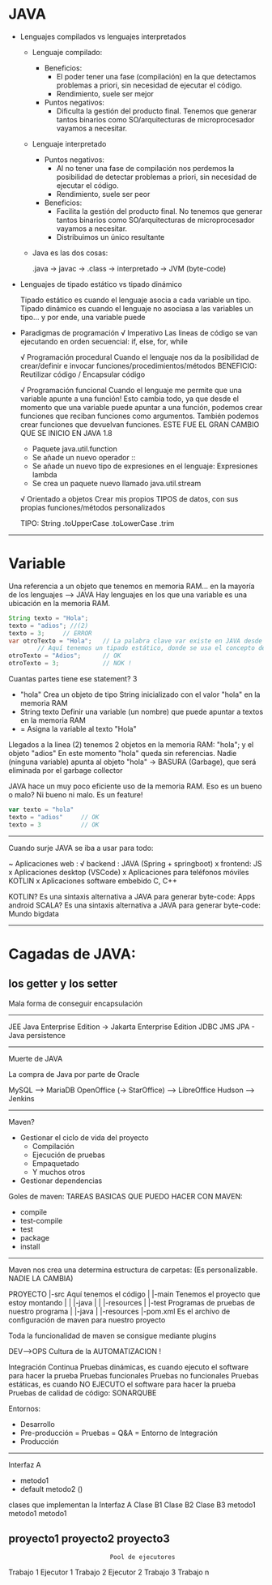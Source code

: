 
# JAVA

- Lenguajes compilados vs lenguajes interpretados
  - Lenguaje compilado:
    - Beneficios:
      - El poder tener una fase (compilación) en la que detectamos problemas a priori, sin necesidad de ejecutar el código.
      - Rendimiento, suele ser mejor
    - Puntos negativos:
      - Dificulta la gestión del producto final. Tenemos que generar tantos binarios como SO/arquitecturas de microprocesador vayamos a necesitar.
  - Lenguaje interpretado
    - Puntos negativos:
      - Al no tener una fase de compilación nos perdemos la posibilidad de detectar problemas a priori, sin necesidad de ejecutar el código.
      - Rendimiento, suele ser peor
    - Beneficios:
      - Facilita la gestión del producto final. No tenemos que generar tantos binarios como SO/arquitecturas de microprocesador vayamos a necesitar.
      - Distribuimos un único resultante
  - Java es las dos cosas:

    .java -> javac -> .class -> interpretado -> JVM
                    (byte-code) 

- Lenguajes de tipado estático vs tipado dinámico

  Tipado estático es cuando el lenguaje asocia a cada variable un tipo.
  Tipado dinámico es cuando el lenguaje no asociasa a las variables un tipo... y por ende, una variable puede 

- Paradigmas de programación
  √ Imperativo
    Las lineas de código se van ejecutando en orden secuencial: if, else, for, while 

  √ Programación procedural
    Cuando el lenguaje nos da la posibilidad de crear/definir e invocar funciones/procedimientos/métodos
    BENEFICIO: Reutilizar código / Encapsular código

  √ Programación funcional
    Cuando el lenguaje me permite que una variable apunte a una función!
    Esto cambia todo, ya que desde el momento que una variable puede apuntar a una función, podemos crear funciones que reciban funciones como argumentos.
    También podemos crear funciones que devuelvan funciones.
    ESTE FUE EL GRAN CAMBIO QUE SE INICIO EN JAVA 1.8
    - Paquete java.util.function
    - Se añade un nuevo operador ::
    - Se añade un nuevo tipo de expresiones en el lenguaje: Expresiones lambda
    - Se crea un paquete nuevo llamado java.util.stream

  √ Orientado a objetos 
    Crear mis propios TIPOS de datos, con sus propias funciones/métodos personalizados

    TIPO: String .toUpperCase .toLowerCase .trim 
---
# Variable

Una referencia a un objeto que tenemos en memoria RAM... en la mayoría de los lenguajes --> JAVA
Hay lenguajes en los que una variable es una ubicación en la memoria RAM.

```java
String texto = "Hola";
texto = "adios"; //(2)
texto = 3;     // ERROR
var otroTexto = "Hola";   // La palabra clave var existe en JAVA desde hace 5 o 6 años !!!! Versión 10 de JAVA
        // Aquí tenemos un tipado estático, donde se usa el concepto de INFERENCIA DE TIPOS 
otroTexto = "Adios";      // OK
otroTexto = 3;            // NOK !
```

Cuantas partes tiene ese statement? 3
- "hola"          Crea un objeto de tipo String inicializado con el valor "hola" en la memoria RAM
- String texto    Definir una variable (un nombre) que puede apuntar a textos en la memoria RAM
- =               Asigna la variable al texto "Hola"

Llegados a la linea (2) tenemos 2 objetos en la memoria RAM: "hola"; y el objeto "adios"
En este momento "hola" queda sin referencias. Nadie (ninguna variable) apunta al objeto "hola" -> BASURA (Garbage), que será eliminada por el garbage collector

JAVA hace un muy poco eficiente uso de la memoria RAM. Eso es un bueno o malo? Ni bueno ni malo. Es un feature!

```js 
var texto = "hola"
texto = "adios"     // OK
texto = 3           // OK
```

---
Cuando surje JAVA se iba a usar para todo:

~ Aplicaciones web : 
 √ backend : JAVA (Spring + springboot) 
 x frontend: JS
x Aplicaciones desktop (VSCode)
x Aplicaciones para teléfonos móviles    KOTLIN
x Aplicaciones software embebido         C, C++

KOTLIN? Es una sintaxis alternativa a JAVA para generar byte-code: Apps android
SCALA?  Es una sintaxis alternativa a JAVA para generar byte-code: Mundo bigdata

---

# Cagadas de JAVA:

## los getter y los setter

Mala forma de conseguir encapsulación

---

JEE
Java Enterprise Edition -> Jakarta Enterprise Edition
JDBC
JMS
JPA - Java persistence

--- 

Muerte de JAVA

La compra de Java por parte de Oracle

MySQL --> MariaDB
OpenOffice (-> StarOffice) --> LibreOffice
Hudson --> Jenkins

----

Maven?

- Gestionar el ciclo de vida del proyecto
  - Compilación
  - Ejecución de pruebas
  - Empaquetado
  - Y muchos otros
- Gestionar dependencias

Goles de maven: TAREAS BASICAS QUE PUEDO HACER CON MAVEN:
- compile
- test-compile
- test
- package
- install

---
Maven nos crea una determina estructura de carpetas: (Es personalizable. NADIE LA CAMBIA)

  PROYECTO
   |-src                    Aquí tenemos el código
   |  |-main                Tenemos el proyecto que estoy montando
   |  |   |-java
   |  |   |-resources
   |  |-test                Programas de pruebas de nuestro programa
   |      |-java
   |      |-resources
   |-pom.xml                Es el archivo de configuración de maven para nuestro proyecto

Toda la funcionalidad de maven se consigue mediante plugins

DEV-->OPS
Cultura de la AUTOMATIZACION !

Integración Continua
  Pruebas dinámicas, es cuando ejecuto el software para hacer la prueba
    Pruebas funcionales
    Pruebas no funcionales
  Pruebas estáticas, es cuando NO EJECUTO el software para hacer la prueba
    Pruebas de calidad de código: SONARQUBE


Entornos:
- Desarrollo
- Pre-producción = Pruebas = Q&A = Entorno de Integración
- Producción

---
Interfaz A
- metodo1
- default metodo2 ()

clases que implementan la Interfaz A
Clase B1        Clase B2        Clase B3
metodo1         metodo1         metodo1

proyecto1       proyecto2       proyecto3
----
                                Pool de ejecutores
Trabajo 1                       Ejecutor 1
Trabajo 2                       Ejecutor 2
Trabajo 3
Trabajo n
